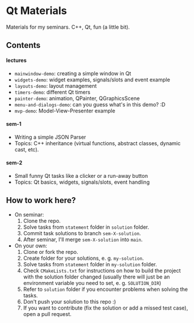 # Qt Materials
Materials for my seminars. C++, Qt, fun (a little bit).

## Contents

#### lectures
- `mainwindow-demo`: creating a simple window in Qt
- `widgets-demo`: widget examples, signals/slots and event example
- `layouts-demo`: layout management
- `timers-demo`: different Qt timers
- `painter-demo`: animation, QPainter, QGraphicsScene
- `menu-and-dialogs-demo`: can you guess what's in this demo? :D
- `mvp-demo`: Model-View-Presenter example

#### sem-1
- Writing a simple JSON Parser
- Topics: C++ inheritance (virtual functions, abstract classes, dynamic cast, etc).

#### sem-2
- Small funny Qt tasks like a clicker or a run-away button
- Topics: Qt basics, widgets, signals/slots, event handling

## How to work here?
- On seminar:
  1. Clone the repo.
  2. Solve tasks from `statement` folder in `solution` folder.
  3. Commit task solutions to branch `sem-X-solution`.
  4. After seminar, I'll merge `sem-X-solution` into `main`.
- On your own:
  1. Clone or fork the repo.
  2. Create folder for your solutions, e. g. `my-solution`.
  3. Solve tasks from `statement` folder in `my-solution` folder.
  4. Check `CMakeLists.txt` for instructions on how to build the project with the solution folder changed (usually there will just be an environment variable you need to set, e. g. `SOLUTION_DIR`)
  5. Refer to `solution` folder if you encounter problems when solving the tasks.
  6. Don't push your solution to this repo :)
  7. If you want to contribute (fix the solution or add a missed test case), open a pull request.
